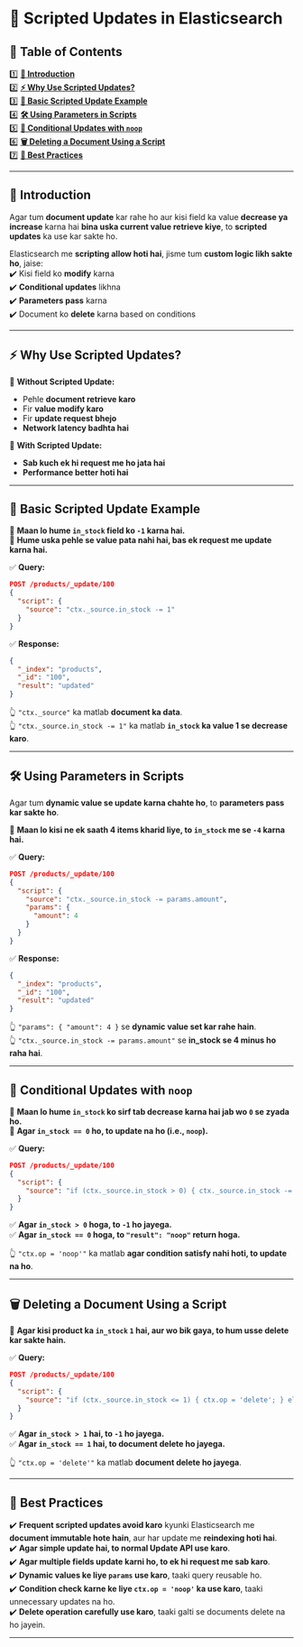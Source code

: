 # 📜 **Scripted Updates in Elasticsearch**  

## 📌 **Table of Contents**  

1️⃣ **[🔹 Introduction](#1)**  
2️⃣ **[⚡ Why Use Scripted Updates?](#2)**  
3️⃣ **[📝 Basic Scripted Update Example](#3)**  
4️⃣ **[🛠️ Using Parameters in Scripts](#4)**  
5️⃣ **[🚀 Conditional Updates with `noop`](#5)**  
6️⃣ **[🗑️ Deleting a Document Using a Script](#6)**  
7️⃣ **[🎯 Best Practices](#7)**  

---

## 🔹 **Introduction**  <a id="1"></a>
Agar tum **document update** kar rahe ho aur kisi field ka value **decrease ya increase** karna hai **bina uska current value retrieve kiye**, to **scripted updates** ka use kar sakte ho.  

Elasticsearch me **scripting allow hoti hai**, jisme tum **custom logic likh sakte ho**, jaise:  
✔️ Kisi field ko **modify** karna  
✔️ **Conditional updates** likhna  
✔️ **Parameters pass** karna  
✔️ Document ko **delete** karna based on conditions  

---

## ⚡ **Why Use Scripted Updates?**  <a id="2"></a>

🔹 **Without Scripted Update:**  
  - Pehle **document retrieve karo**  
  - Fir **value modify karo**  
  - Fir **update request bhejo**  
  - **Network latency badhta hai**  

🔹 **With Scripted Update:**  
  - **Sab kuch ek hi request me ho jata hai**  
  - **Performance better hoti hai**  

---

## 📝 **Basic Scripted Update Example**  <a id="3"></a>

🔹 **Maan lo hume `in_stock` field ko `-1` karna hai.**  
🔹 **Hume uska pehle se value pata nahi hai, bas ek request me update karna hai.**  

✅ **Query:**  
```json
POST /products/_update/100
{
  "script": {
    "source": "ctx._source.in_stock -= 1"
  }
}
```

✅ **Response:**  
```json
{
  "_index": "products",
  "_id": "100",
  "result": "updated"
}
```

👆 `"ctx._source"` ka matlab **document ka data**.  
👆 `"ctx._source.in_stock -= 1"` ka matlab **`in_stock` ka value 1 se decrease karo**.  

---

## 🛠️ **Using Parameters in Scripts**  <a id="4"></a>

Agar tum **dynamic value se update karna chahte ho**, to **parameters pass kar sakte ho**.  

🔹 **Maan lo kisi ne ek saath 4 items kharid liye, to `in_stock` me se `-4` karna hai.**  

✅ **Query:**  
```json
POST /products/_update/100
{
  "script": {
    "source": "ctx._source.in_stock -= params.amount",
    "params": {
      "amount": 4
    }
  }
}
```

✅ **Response:**  
```json
{
  "_index": "products",
  "_id": "100",
  "result": "updated"
}
```

👆 `"params": { "amount": 4 }` se **dynamic value set kar rahe hain**.  
👆 `"ctx._source.in_stock -= params.amount"` se **in_stock se 4 minus ho raha hai**.  

---

## 🚀 **Conditional Updates with `noop`**  <a id="5"></a>

🔹 **Maan lo hume `in_stock` ko sirf tab decrease karna hai jab wo `0` se zyada ho.**  
🔹 **Agar `in_stock == 0` ho, to update na ho (i.e., `noop`).**  

✅ **Query:**  
```json
POST /products/_update/100
{
  "script": {
    "source": "if (ctx._source.in_stock > 0) { ctx._source.in_stock -= 1; } else { ctx.op = 'noop'; }"
  }
}
```

✅ **Agar `in_stock > 0` hoga, to `-1` ho jayega.**  
✅ **Agar `in_stock == 0` hoga, to `"result": "noop"` return hoga.**  

👆 `"ctx.op = 'noop'"` ka matlab **agar condition satisfy nahi hoti, to update na ho**.  

---

## 🗑️ **Deleting a Document Using a Script**  <a id="6"></a>

🔹 **Agar kisi product ka `in_stock` `1` hai, aur wo bik gaya, to hum usse delete kar sakte hain.**  

✅ **Query:**  
```json
POST /products/_update/100
{
  "script": {
    "source": "if (ctx._source.in_stock <= 1) { ctx.op = 'delete'; } else { ctx._source.in_stock -= 1; }"
  }
}
```

✅ **Agar `in_stock > 1` hai, to `-1` ho jayega.**  
✅ **Agar `in_stock == 1` hai, to document delete ho jayega.**  

👆 `"ctx.op = 'delete'"` ka matlab **document delete ho jayega**.  

---

## 🎯 **Best Practices**  <a id="7"></a>

✔️ **Frequent scripted updates avoid karo** kyunki Elasticsearch me **document immutable hote hain**, aur har update me **reindexing hoti hai**.  
✔️ **Agar simple update hai, to normal Update API use karo**.  
✔️ **Agar multiple fields update karni ho, to ek hi request me sab karo**.  
✔️ **Dynamic values ke liye `params` use karo**, taaki query reusable ho.  
✔️ **Condition check karne ke liye `ctx.op = 'noop'` ka use karo**, taaki unnecessary updates na ho.  
✔️ **Delete operation carefully use karo**, taaki galti se documents delete na ho jayein.  

---


